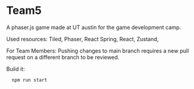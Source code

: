 # Team5

A phaser.js game made at UT austin for the game development camp.

Used resources:
Tiled, Phaser, React Spring, React, Zustand,


For Team Members: 
Pushing changes to main branch requires a new pull request on a different branch to be reviewed.

Build it:
```bash
  npm run start
```

```

